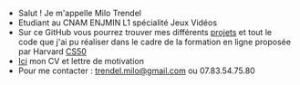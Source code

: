 - Salut ! Je m'appelle Milo Trendel
- Etudiant au CNAM ENJMIN L1 spécialité Jeux Vidéos 
- Sur ce GitHub vous pourrez trouver mes différents [projets](https://milotr.itch.io) et tout le code que j'ai pu réaliser dans le cadre de la formation en ligne proposée par Harvard [CS50](https://github.com/MiloTrendel/CS50)
- [Ici](https://github.com/MiloTrendel/Documents) mon CV et lettre de motivation
- Pour me contacter : trendel.milo@gmail.com ou 07.83.54.75.80
